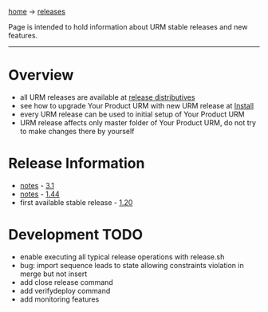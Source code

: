 [home](home.md) -> [releases](releases.md)

Page is intended to hold information about URM stable releases and new features.



---


# Overview #

  * all URM releases are available at [release distributives](https://code.google.com/p/shurm/source/browse/releases)
  * see how to upgrade Your Product URM with new URM release at [Install](setup.md)
  * every URM release can be used to initial setup of Your Product URM
  * URM release affects only master folder of Your Product URM, do not try to make changes there by yourself

# Release Information #

  * [notes](ReleaseNotes3_1.md) - [3.1](https://code.google.com/p/shurm/source/browse/releases/3.1)
  * [notes](ReleaseNotes1_44.md) - [1.44](https://code.google.com/p/shurm/source/browse/releases/1.44)
  * first available stable release - [1.20](https://code.google.com/p/shurm/source/browse/releases/1.20)

# Development TODO #

  * enable executing all typical release operations with release.sh
  * bug: import sequence leads to state allowing constraints violation in merge but not insert
  * add close release command
  * add verifydeploy command
  * add monitoring features